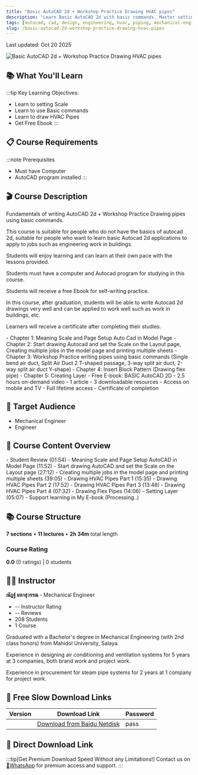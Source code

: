 ```yaml
---
title: "Basic AutoCAD 2d + Workshop Practice Drawing HVAC pipes"
description: "Learn Basic AutoCAD 2d with basic commands. Master setting scale, drawing HVAC pipes, and practical workshop exercises for engineering applications."
tags: [autocad, cad, design, engineering, hvac, piping, mechanical-engineering, design-tools]
slug: /basic-autocad-2d-workshop-practice-drawing-hvac-pipes
---
```


Last updated: Oct 20 2025

![Basic AutoCAD 2d + Workshop Practice Drawing HVAC pipes](https://img-c.udemycdn.com/course/240x135/6859385_cd56.jpg)

## 📚 What You'll Learn

:::tip Key Learning Objectives:
- Learn to setting Scale
- Learn to use Basic commands
- Learn to draw HVAC Pipes
- Get Free Ebook
:::

## 📋 Course Requirements

:::note Prerequisites
- Must have Computer
- AutoCAD program installed
:::

## 🎬 Course Description

Fundamentals of writing AutoCAD 2d + Workshop Practice Drawing pipes using basic commands.

This course is suitable for people who do not have the basics of autocad 2d, suitable for people who want to learn basic Autocad 2d applications to apply to jobs such as engineering work in buildings.

Students will enjoy learning and can learn at their own pace with the lessons provided.

Students must have a computer and Autocad program for studying in this course.

Students will receive a free Ebook for self-writing practice.

In this course, after graduation, students will be able to write Autocad 2d drawings very well and can be applied to work well such as work in buildings, etc.

Learners will receive a certificate after completing their studies.

<Tabs>
<TabItem value="outline" label="Course Outline" default>
- Chapter 1: Meaning Scale and Page Setup Auto Cad in Model Page
- Chapter 2: Start drawing Autocad and set the Scale on the Layout page, Creating multiple jobs in the model page and printing multiple sheets
- Chapter 3: Workshop Practice writing pipes using basic commands (Single bend air duct, Split Air Duct 2 T-shaped passage, 3-way split air duct, 2-way split air duct Y-shape)
- Chapter 4: Insert Block Pattern (Drawing flex pipe)
- Chapter 5: Creating Layer
- Free E-book: BASIC AutoCAD 2D
</TabItem>
<TabItem value="content" label="Course Content">
- 2.5 hours on-demand video
- 1 article
- 3 downloadable resources
- Access on mobile and TV
- Full lifetime access
- Certificate of completion
</TabItem>
</Tabs>

## 👥 Target Audience

- Mechanical Engineer
- Engineer

## 📖 Course Content Overview

<Tabs>
<TabItem value="section1" label="Section 1: Introduction" default>
- Student Review (01:54)
</TabItem>
<TabItem value="section2" label="Section 2: Chapter 1">
- Meaning Scale and Page Setup AutoCAD in Model Page (11:52)
</TabItem>
<TabItem value="section3" label="Section 3: Chapter 3">
- Start drawing AutoCAD and set the Scale on the Layout page (27:12)
- Creating multiple jobs in the model page and printing multiple sheets (39:05)
</TabItem>
<TabItem value="section4" label="Section 4: Chapter 4">
- Drawing HVAC Pipes Part 1 (15:35)
- Drawing HVAC Pipes Part 2 (17:52)
- Drawing HVAC Pipes Part 3 (13:48)
- Drawing HVAC Pipes Part 4 (07:32)
</TabItem>
<TabItem value="section5" label="Section 5: Chapter 5">
- Drawing Flex Pipes (14:06)
</TabItem>
<TabItem value="section6" label="Section 6: Chapter 6">
- Setting Layer (05:07)
</TabItem>
<TabItem value="section7" label="Section 7: E-book">
- Support learning in My E-book (Processing..)
</TabItem>
</Tabs>

## 📚 Course Structure

**7 sections** • **11 lectures** • **2h 34m** total length

### Course Rating
**0.0** (0 ratings) | 0 students

## 👨‍🏫 Instructor

**ณัฏฐ์ มหาสุวรรณ** - Mechanical Engineer

- -- Instructor Rating
- -- Reviews
- 208 Students
- 1 Course

Graduated with a Bachelor's degree in Mechanical Engineering (with 2nd class honors) from Mahidol University, Salaya.

Experience in designing air conditioning and ventilation systems for 5 years at 3 companies, both brand work and project work.

Experience in procurement for steam pipe systems for 2 years at 1 company for project work.

## 🐌 Free Slow Download Links

| Version | Download Link | Password |
|--------|---------------|----------|
| | [Download from Baidu Netdisk](https://pan.baidu.com/s/link) | pass |

## 🚀 Direct Download Link
:::tip[Get Premium Download Speed Without any Limitations!]
Contact us on [💬WhatsApp](https://wa.me/+8613237610083) for premium  access and support.
:::
